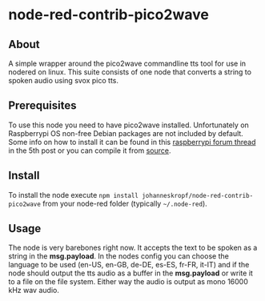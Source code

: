 # node-red-contrib-pico2wave

## About

A simple wrapper around the pico2wave commandline tts tool for use in nodered on linux.
This suite consists of one node that converts a string to spoken audio using svox pico tts.

## Prerequisites

To use this node you need to have pico2wave installed. Unfortunately on Raspberrypi OS non-free Debian packages are not included by default. Some info on how to install it can be found in this [raspberrypi forum thread](https://www.raspberrypi.org/forums/viewtopic.php?t=220494) in the 5th post or you can compile it from [source](https://github.com/naggety/picotts).

## Install

To install the node execute ```npm install johanneskropf/node-red-contrib-pico2wave``` from your node-red folder (typically ```~/.node-red```).

## Usage

The node is very barebones right now. It accepts the text to be spoken as a string in the **msg.payload**. In the nodes config you can choose the language to be used (en-US, en-GB, de-DE, es-ES, fr-FR, it-IT) and if the node should output the tts audio as a buffer in the **msg.payload** or write it to a file on the file system. Either way the audio is output as mono 16000 kHz wav audio.
